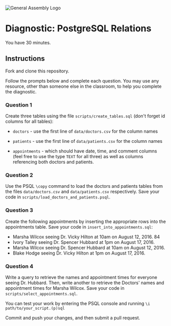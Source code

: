 ![General Assembly Logo](http://i.imgur.com/ke8USTq.png)

# Diagnostic: PostgreSQL Relations

You have 30 minutes.

## Instructions

Fork and clone this repository.

Follow the prompts below and complete each question.
You may use any resource, other than someone else in the classroom,
 to help you complete the diagnostic.

### Question 1

Create three tables using the file `scripts/create_tables.sql`
 (don't forget id columns for all tables):

-   `doctors` - use the first line of `data/doctors.csv` for the column names

-   `patients` - use the first line of `data/patients.csv` for the column names

-   `appointments` - which should have date, time, and comment columns
     (feel free to use the type `TEXT` for all three)
     as well as columns referencing both doctors and patients.

### Question 2

Use the PSQL `\copy` command to load
 the doctors and patients tables from the files `data/doctors.csv`
 and `data/patients.csv` respectively.
Save your code in `scripts/load_doctors_and_patients.psql`.

### Question 3

Create the following appointments by inserting
 the appropriate rows into the appointments table.
Save your code in `insert_into_appointments.sql`:

-   Marsha Wilcox seeing Dr. Vicky Hilton at 10am on August 12, 2016. 84 
-   Ivory Talley seeing Dr. Spencer Hubbard at 1pm on August 17, 2016.
-   Marsha Wilcox seeing Dr. Spencer Hubbard at 10am on August 12, 2016.
-   Blake Hodge seeing Dr. Vicky Hilton at 1pm on August 17, 2016.

### Question 4

Write a query to
 retrieve the names and appointment times for everyone seeing Dr. Hubbard.
Then, write another to
 retrieve the Doctors' names and appointment times for Marsha Wilcox.
Save your code in `scripts/select_appointments.sql`.

You can test your work by entering the PSQL console and running
 `\i path/to/your_script.(p)sql`

Commit and push your changes, and then submit a pull request.
